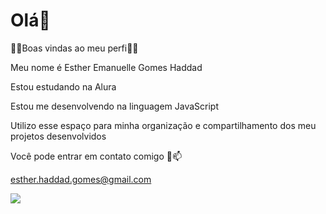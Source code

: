 # Olá👋

🧡🧡Boas vindas ao meu perfi🧡🧡

Meu nome é Esther Emanuelle Gomes Haddad

Estou estudando na Alura

Estou me desenvolvendo na linguagem JavaScript

Utilizo esse espaço para minha organização e compartilhamento dos meu projetos desenvolvidos

Você pode entrar em contato comigo 📲📫

esther.haddad.gomes@gmail.com

![](https://tenor.com/mv7kXAdtoWf.gif)
